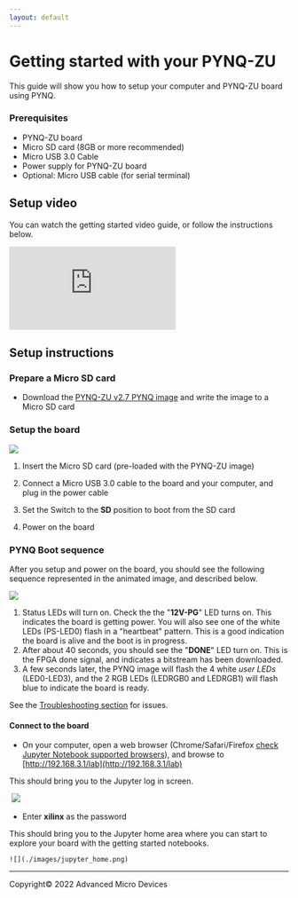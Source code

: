 ```yaml
---
layout: default
---
```


# Getting started with your PYNQ-ZU

This guide will show you how to setup your computer and PYNQ-ZU board using PYNQ. 

### Prerequisites

* PYNQ-ZU board
* Micro SD card (8GB or more recommended)
* Micro USB 3.0 Cable
* Power supply for PYNQ-ZU board
* Optional: Micro USB cable (for serial terminal)



## Setup video

You can watch the getting started video guide, or follow the instructions below.

<iframe class="vid" src="https://www.youtube.com/embed/7ZcEtYGxKao" frameborder="0" allow="accelerometer; autoplay; clipboard-write; encrypted-media; gyroscope; picture-in-picture" allowfullscreen></iframe>


## Setup instructions

### Prepare a Micro SD card

* Download the [PYNQ-ZU v2.7 PYNQ image](http://www.pynq.io/board.html) and write the image to a Micro SD card

### Setup the board

![](./images/pynqgzu_setup.png)


1. Insert the Micro SD card (pre-loaded with the PYNQ-ZU image) 

2. Connect a Micro USB 3.0 cable to the board and your computer, and plug in the power cable

3. Set the Switch to the **SD** position to boot from the SD card

4. Power on the board

### PYNQ Boot sequence

After you setup and power on the board, you should see the following sequence represented in the animated image, and described below.

![](./images/pynq-zu_boot_sequence.gif)

1. Status LEDs will turn on. Check the the "**12V-PG**" LED turns on. This indicates the board is getting power. You will also see one of the white LEDs (PS-LED0) flash in a "heartbeat" pattern. This is a good indication the board is alive and the boot is in progress. 
2. After about 40 seconds, you should see the "**DONE**" LED turn on. This is the FPGA done signal, and indicates a bitstream has been downloaded. 
3. A few seconds later, the PYNQ image will flash the 4 white *user LEDs* (LED0-LED3), and the 2 RGB LEDs (LEDRGB0 and LEDRGB1) will flash blue to indicate the board is ready.

See the [Troubleshooting section](./support.md#troubleshooting) for issues.

#### Connect to the board

* On your computer, open a web browser (Chrome/Safari/Firefox [check Jupyter Notebook supported browsers](https://jupyter-notebook.readthedocs.io/en/stable/notebook.html#browser-compatibility)), and browse to [http://192.168.3.1/lab](http://192.168.3.1/lab)

This should bring you to the Jupyter log in screen.

​	![](./images/jupyter_login.png)

* Enter **xilinx** as the password

This should bring you to the Jupyter home area where you can start to explore your board with the getting started notebooks. 

 	![](./images/jupyter_home.png)

---------------------------------------
<p class="copyright">Copyright&copy; 2022 Advanced Micro Devices</p>




